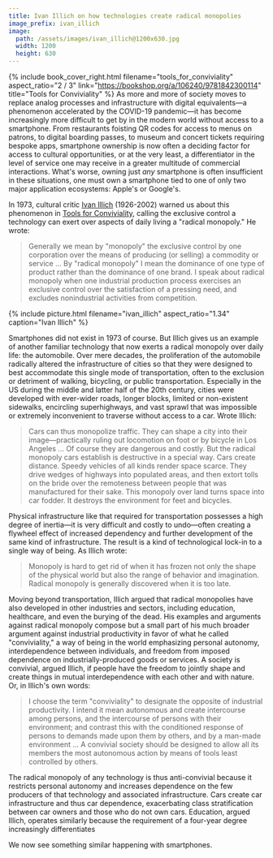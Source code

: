 ```yaml
---
title: Ivan Illich on how technologies create radical monopolies
image_prefix: ivan_illich
image:
  path: /assets/images/ivan_illich@1200x630.jpg
  width: 1200
  height: 630
---
```


{% include book_cover_right.html filename="tools_for_conviviality" aspect_ratio="2 / 3" link="https://bookshop.org/a/106240/9781842300114" title="Tools for Conviviality" %} As more and more of society moves to replace analog processes and infrastructure with digital equivalents—a phenomenon accelerated by the COVID-19 pandemic—it has become increasingly more difficult to get by in the modern world without access to a smartphone. From restaurants foisting QR codes for access to menus on patrons, to digital boarding passes, to museum and concert tickets requiring bespoke apps, smartphone ownership is now often a deciding factor for access to cultural opportunities, or at the very least, a differentiator in the level of service one may receive in a greater multitude of commercial interactions. What's worse, owning just *any* smartphone is often insufficient in these situations, one must own a smartphone tied to one of only two major application ecosystems: Apple's or Google's.

In 1973, cultural critic [Ivan Illich](https://en.wikipedia.org/wiki/Ivan_Illich) (1926-2002) warned us about this phenomenon in [Tools for Conviviality](), calling the exclusive control a technology can exert over aspects of daily living a "radical monopoly." He wrote:

> Generally we mean by "monopoly" the exclusive control by one corporation over the means of producing (or selling) a commodity or service ... By "radical monopoly" I mean the dominance of one type of product rather than the dominance of one brand. I speak about radical monopoly when one industrial production process exercises an exclusive control over the satisfaction of a pressing need, and excludes nonindustrial activities from competition.

{% include picture.html filename="ivan_illich" aspect_ratio="1.34" caption="Ivan Illich" %}

Smartphones did not exist in 1973 of course. But Illich gives us an example of another familiar technology that now exerts a radical monopoly over daily life: the automobile. Over mere decades, the proliferation of the automobile radically altered the infrastructure of cities so that they were designed to best accommodate this single mode of transportation, often to the exclusion or detriment of walking, bicycling, or public transportation. Especially in the US during the middle and latter half of the 20th century, cities were developed with ever-wider roads, longer blocks, limited or non-existent sidewalks, encircling superhighways, and vast sprawl that was impossible or extremely inconvenient to traverse without access to a car. Wrote Illich:

> Cars can thus monopolize traffic. They can shape a city into their image—practically ruling out locomotion on foot or by bicycle in Los Angeles ... Of course they are dangerous and costly. But the radical monopoly cars establish is destructive in a special way. Cars create distance. Speedy vehicles of all kinds render space scarce. They drive wedges of highways into populated areas, and then extort tolls on the bride over the remoteness between people that was manufactured for their sake. This monopoly over land turns space into car fodder. It destroys the environment for feet and bicycles.

Physical infrastructure like that required for transportation possesses a high degree of inertia—it is very difficult and costly to undo—often creating a flywheel effect of increased dependency and further development of the same kind of infrastructure. The result is a kind of technological lock-in to a single way of being. As Illich wrote:

> Monopoly is hard to get rid of when it has frozen not only the shape of the physical world but also the range of behavior and imagination. Radical monopoly is generally discovered when it is too late.

Moving beyond transportation, Illich argued that radical monopolies have also developed in other industries and sectors, including education, healthcare, and even the burying of the dead. His examples and arguments against radical monopoly compose but a small part of his much broader argument against industrial productivity in favor of what he called "conviviality," a way of being in the world emphasizing personal autonomy, interdependence between individuals, and freedom from imposed dependence on industrially-produced goods or services. A society is convivial, argued Illich, if people have the freedom to jointly shape and create things in mutual interdependence with each other and with nature. Or, in Illich's own words:

> I choose the term "conviviality" to designate the opposite of industrial productivity. I intend it mean autonomous and create intercourse among persons, and the intercourse of persons with their environment; and contrast this with the conditioned response of persons to demands made upon them by others, and by a man-made environment ... A convivial society should be designed to allow all its members the most autonomous action by means of tools least controlled by others.

The radical monopoly of any technology is thus anti-convivial because it restricts personal autonomy and increases dependence on the few producers of that technology and associated infrastructure. Cars create car infrastructure and thus car dependence, exacerbating class stratification between car owners and those who do not own cars. Education, argued Illich, operates similarly because the requirement of a four-year degree increasingly differentiates

We now see something similar happening with smartphones.

